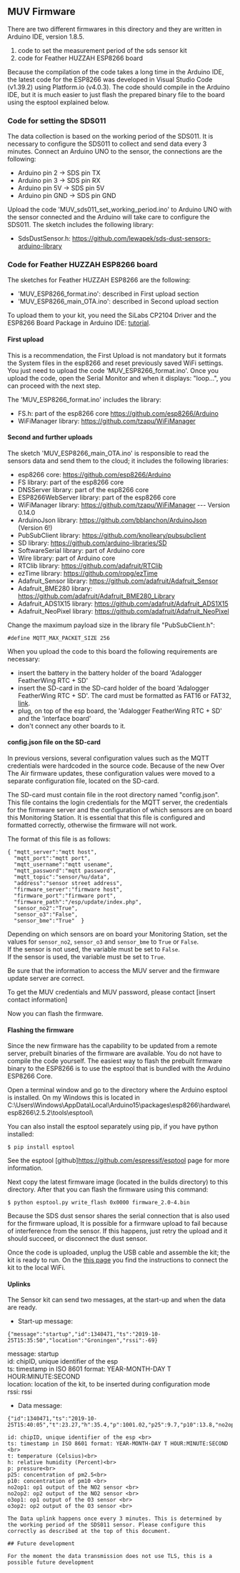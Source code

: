 ## MUV Firmware

There are two different firmwares in this directory and they are written in Arduino IDE, version 1.8.5.
1. code to set the measurement period of the sds sensor kit
2. code for Feather HUZZAH ESP8266 board

Because the compilation of the code takes a long time in the Arduino IDE, the latest code for the ESP8266 was developed in Visual Studio Code (v1.39.2) using Platform.io (v4.0.3). The code should compile in the Arduino IDE, but it is much easier to just flash the prepared binary file to the board using the esptool explained below.

### Code for setting the SDS011
The data collection is based on the working period of the SDS011. It is necessary to configure the 
SDS011 to collect and send data every 3 minutes. Connect an Arduino UNO to the sensor, 
the connections are the following: 

* Arduino pin 2 -> SDS pin TX
* Arduino pin 3 -> SDS pin RX
* Arduino pin 5V -> SDS pin 5V
* Arduino pin GND -> SDS pin GND

Upload the code 'MUV_sds011_set_working_period.ino' to Arduino UNO with the sensor connected and the Arduino will take care to configure the SDS011.
The sketch includes the following library:
* SdsDustSensor.h: https://github.com/lewapek/sds-dust-sensors-arduino-library

### Code for Feather HUZZAH ESP8266 board
The sketches for Feather HUZZAH ESP8266 are the following:
* 'MUV_ESP8266_format.ino': described in First upload section
* 'MUV_ESP8266_main_OTA.ino': described in Second upload section

To upload them to your kit, you need the SiLabs CP2104 Driver and the ESP8266 Board Package in Arduino IDE: [tutorial](https://learn.adafruit.com/adafruit-feather-huzzah-esp8266/using-arduino-ide).


#### First upload
This is a recommendation, the First Upload is not mandatory but it formats the System files in the esp8266 and reset previously saved WiFi settings. You just need to upload the code 'MUV_ESP8266_format.ino'. Once you upload the code, open the Serial Monitor and when it displays: "loop...", you can proceed with the next step.

The 'MUV_ESP8266_format.ino' includes the library:
* FS.h: part of the esp8266 core https://github.com/esp8266/Arduino
* WiFiManager library: https://github.com/tzapu/WiFiManager


#### Second and further uploads
The sketch 'MUV_ESP8266_main_OTA.ino' is responsible to read the sensors data and send them to the cloud; it includes the following libraries:

* esp8266 core: https://github.com/esp8266/Arduino
* FS library: part of the esp8266 core
* DNSServer library: part of the esp8266 core
* ESP8266WebServer library: part of the esp8266 core
* WiFiManager library: https://github.com/tzapu/WiFiManager --- Version 0.14.0
* ArduinoJson library: https://github.com/bblanchon/ArduinoJson (Version 6!)
* PubSubClient library: https://github.com/knolleary/pubsubclient
* SD library: https://github.com/arduino-libraries/SD
* SoftwareSerial library: part of Arduino core
* Wire library: part of Arduino core
* RTClib library: https://github.com/adafruit/RTClib
* ezTime library: https://github.com/ropg/ezTime
* Adafruit_Sensor library: https://github.com/adafruit/Adafruit_Sensor
* Adafruit_BME280 library: https://github.com/adafruit/Adafruit_BME280_Library
* Adafruit_ADS1X15 library: https://github.com/adafruit/Adafruit_ADS1X15
* Adafruit_NeoPixel library: https://github.com/adafruit/Adafruit_NeoPixel

Change the maximum payload size in the library file "PubSubClient.h":
```
#define MQTT_MAX_PACKET_SIZE 256
```

When you upload the code to this board the following requirements are necessary:
- insert the battery in the battery holder of the board 'Adalogger FeatherWing RTC + SD'
- insert the SD-card in the SD-card holder of the board 'Adalogger FeatherWing RTC + SD'. The card must be formatted as FAT16 or FAT32, [link](https://learn.adafruit.com/adafruit-adalogger-featherwing/using-the-sd-card).
- plug, on top of the esp board, the 'Adalogger FeatherWing RTC + SD' and the 'interface board'
- don't connect any other boards to it.

#### config.json file on the SD-card

In previous versions, several configuration values such as the MQTT credentials were hardcoded in the source code. Because of the new Over The Air firmware updates, these configuration values were moved to a separate configuration file, located on the SD-card.

The SD-card must contain file in the root directory named "config.json". This file contains the login credentials for the MQTT server, the credentials for the firmware server and the configuration of which sensors are on board this Monitoring Station. It is essential that this file is configured and formatted correctly, otherwise the firmware will not work.

The format of this file is as follows:
```
{ "mqtt_server":"mqtt host",
  "mqtt_port":"mqtt port",
  "mqtt_username":"mqtt usename",
  "mqtt_password":"mqtt password",
  "mqtt_topic":"sensor/%u/data",
  "address":"sensor street address",
  "firmware_server":"firmware host",
  "firmware_port":"firmware port",
  "firmware_path":"/esp/update/index.php",
  "sensor_no2":"True",
  "sensor_o3":"False",
  "sensor_bme":"True"  }
```

Depending on which sensors are on board your Monitoring Station, set the values for `sensor_no2`, `sensor_o3` and `sensor_bme` to `True` or `False`.<br>
If the sensor is not used, the variable must be set to `False`. <br>
If the sensor is used, the variable must be set to `True`.<br>

Be sure that the information to access the MUV server and the firmware update server are correct.
  
To get the MUV credentials and MUV password, please contact [insert contact information]
  
Now you can flash the firmware.

#### Flashing the firmware

Since the new firmware has the capability to be updated from a remote server, prebuilt binaries of the firmware are available.
You do not have to compile the code yourself. The easiest way to flash the prebuilt firmware binary to the ESP8266 is to use 
the esptool that is bundled with the Arduino ESP8266 Core. 

Open a terminal window and go to the directory where the Arduino esptool is installed. On my Windows this is located in
C:\Users\Windows\AppData\Local\Arduino15\packages\esp8266\hardware\esp8266\2.5.2\tools\esptool\

You can also install the esptool separately using pip, if you have python installed:

`$ pip install esptool`

See the esptool [github]https://github.com/espressif/esptool page for more information.

Next copy the latest firmware image (located in the builds directory) to this directory. 
After that you can flash the firmware using this command:

`$ python esptool.py write_flash 0x0000 firmware_2.0-4.bin`

Because the SDS dust sensor shares the serial connection that is also used for the firmware upload, It is possible for a firmware upload to fail because of interference from the sensor. If this happens, just retry the upload and it should succeed, or disconnect the dust sensor.

Once the code is uploaded, unplug the USB cable and assemble the kit; the kit is ready to run. On the [this page](https://github.com/waagsociety/air_quality_sensor_kit/tree/master/MUV%20Kit) you find the instructions to connect the kit to the local WiFi.

#### Uplinks
The Sensor kit can send two messages, at the start-up and when the data are ready.

- Start-up message:
```
{"message":"startup","id":1340471,"ts":"2019-10-25T15:35:50","location":"Groningen","rssi":-69}
```
message: startup <br>
id: chipID, unique identifier of the esp <br>
ts: timestamp in ISO 8601 format: YEAR-MONTH-DAY T HOUR:MINUTE:SECOND <br>
location: location of the kit, to be inserted during configuration mode <br>
rssi: rssi <br>

- Data message:
```
{"id":1340471,"ts":"2019-10-25T15:40:05","t":23.27,"h":35.4,"p":1001.02,"p25":9.7,"p10":13.8,"no2op1":1057,"no2op2":1100,"o3op1":1567,"o3op2":1457}```

id: chipID, unique identifier of the esp <br>
ts: timestamp in ISO 8601 format: YEAR-MONTH-DAY T HOUR:MINUTE:SECOND <br>
t: temperature (Celsius)<br>
h: relative humidity (Percent)<br>
p: pressure<br>
p25: concentration of pm2.5<br>
p10: concentration of pm10 <br>
no2op1: op1 output of the NO2 sensor <br>
no2op2: op2 output of the NO2 sensor <br>
o3op1: op1 output of the O3 sensor <br>
o3op2: op2 output of the O3 sensor <br>

The Data uplink happens once every 3 minutes. This is determined by the working period of the SDS011 sensor. Please configure this correctly as described at the top of this document.

## Future development

For the moment the data transmission does not use TLS, this is a possible future development
